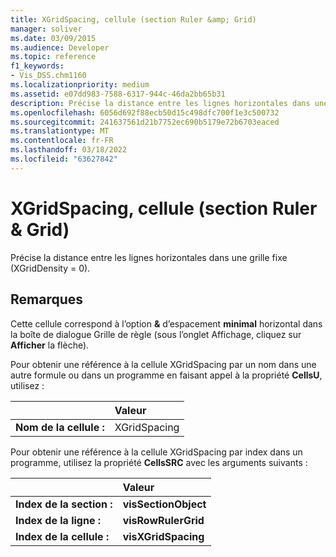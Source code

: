```yaml
---
title: XGridSpacing, cellule (section Ruler &amp; Grid)
manager: soliver
ms.date: 03/09/2015
ms.audience: Developer
ms.topic: reference
f1_keywords:
- Vis_DSS.chm1160
ms.localizationpriority: medium
ms.assetid: e07dd983-7588-6317-944c-46da2bb65b31
description: Précise la distance entre les lignes horizontales dans une grille fixe (XGridDensity = 0).
ms.openlocfilehash: 6056d692f88ecb50d15c498dfc700f1e3c500732
ms.sourcegitcommit: 241637561d21b7752ec690b5179e72b6703eaced
ms.translationtype: MT
ms.contentlocale: fr-FR
ms.lasthandoff: 03/18/2022
ms.locfileid: "63627842"
---
```

# <a name="xgridspacing-cell-ruler-amp-grid-section"></a>XGridSpacing, cellule (section Ruler &amp; Grid)

Précise la distance entre les lignes horizontales dans une grille fixe (XGridDensity = 0).
  
## <a name="remarks"></a>Remarques

Cette cellule correspond à l’option **&amp;** d’espacement **minimal** horizontal dans la boîte de dialogue Grille de règle  (sous l’onglet Affichage, cliquez sur **Afficher** la flèche). 
  
Pour obtenir une référence à la cellule XGridSpacing par un nom dans une autre formule ou dans un programme en faisant appel à la propriété **CellsU**, utilisez : 
  
||Valeur |
|:-----|:-----|
|**Nom de la cellule :**  <br/> |XGridSpacing  <br/> |
   
Pour obtenir une référence à la cellule XGridSpacing par index dans un programme, utilisez la propriété **CellsSRC** avec les arguments suivants : 
  
||Valeur |
|:-----|:-----|
|**Index de la section :**  <br/> |**visSectionObject** <br/> |
|**Index de la ligne :**  <br/> |**visRowRulerGrid** <br/> |
|**Index de la cellule :**  <br/> |**visXGridSpacing** <br/> |
   

